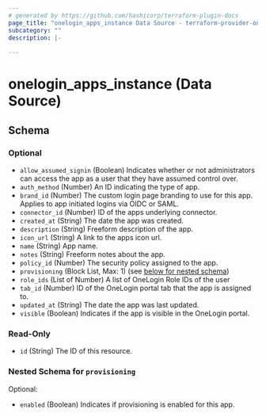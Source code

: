 ```yaml
---
# generated by https://github.com/hashicorp/terraform-plugin-docs
page_title: "onelogin_apps_instance Data Source - terraform-provider-onelogin"
subcategory: ""
description: |-
  
---
```


# onelogin_apps_instance (Data Source)





<!-- schema generated by tfplugindocs -->
## Schema

### Optional

- `allow_assumed_signin` (Boolean) Indicates whether or not administrators can access the app as a user that they have assumed control over.
- `auth_method` (Number) An ID indicating the type of app.
- `brand_id` (Number) The custom login page branding to use for this app. Applies to app initiated logins via OIDC or SAML.
- `connector_id` (Number) ID of the apps underlying connector.
- `created_at` (String) The date the app was created.
- `description` (String) Freeform description of the app.
- `icon_url` (String) A link to the apps icon url.
- `name` (String) App name.
- `notes` (String) Freeform notes about the app.
- `policy_id` (Number) The security policy assigned to the app.
- `provisioning` (Block List, Max: 1) (see [below for nested schema](#nestedblock--provisioning))
- `role_ids` (List of Number) A list of OneLogin Role IDs of the user
- `tab_id` (Number) ID of the OneLogin portal tab that the app is assigned to.
- `updated_at` (String) The date the app was last updated.
- `visible` (Boolean) Indicates if the app is visible in the OneLogin portal.

### Read-Only

- `id` (String) The ID of this resource.

<a id="nestedblock--provisioning"></a>
### Nested Schema for `provisioning`

Optional:

- `enabled` (Boolean) Indicates if provisioning is enabled for this app.


